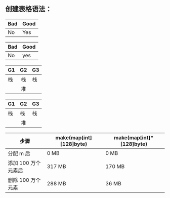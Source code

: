 ## 创建表格语法：

<table>
    <thead>
        <tr>
            <th> Bad </th>
            <th> Good </th>
        </tr>
    </thead>
    <tbody>
        <tr>
            <td> No </td>
            <td> Yes </td>
        </tr>
    </tbody>
</table>


| Bad | Good |
| --- | ---- |
| No  | yes  |




| G1  |  G2   | G3  |
| --- | :---: | --- |
| 栈  |  栈   | 栈  |
|     |  堆   |     |




<table>
    <thead>
        <tr>
            <th> G1 </th>
            <th> G2 </th>
            <th> G3</th>
        </tr>
    </thead>
    <tbody>
        <tr>
            <td > 栈 </td>
            <td > 栈 </td>
            <td > 栈 </td>
        </tr>
        <tr>
            <td >  </td>
            <td rowspan="3"><center>堆</center></td>
            <td >  </td>
        </tr>                             
    </tbody>
</table>





<table>
    <thead>
        <tr>
            <th>步骤</th>
            <th>make(map[int][128]byte)</th>
            <th>make(map[int]*[128]byte)</th>
        </tr>
    </thead>
    <tbody>
        <tr>
            <td>分配 m 后 </td>
            <td> 0 MB </td>
            <td>0 MB</td>
        </tr>
        <tr>
            <td>添加 100 万个元素后</td>
            <td>317 MB</td>
            <td>170 MB</td>
        </tr>
        <tr>
            <td>删除 100 万个元素</td>
            <td>288 MB</td>
            <td>36 MB</td>
        </tr>
    </tbody>
</table>
